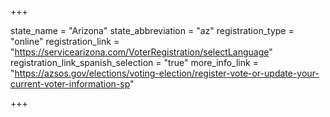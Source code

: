 +++

state_name = "Arizona"
state_abbreviation = "az"
registration_type = "online"
registration_link = "https://servicearizona.com/VoterRegistration/selectLanguage"
registration_link_spanish_selection = "true"
more_info_link = "https://azsos.gov/elections/voting-election/register-vote-or-update-your-current-voter-information-sp"

+++